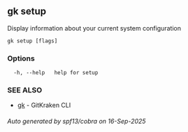 ## gk setup

Display information about your current system configuration

```
gk setup [flags]
```

### Options

```
  -h, --help   help for setup
```

### SEE ALSO

* [gk](gk.md)	 - GitKraken CLI

###### Auto generated by spf13/cobra on 16-Sep-2025
